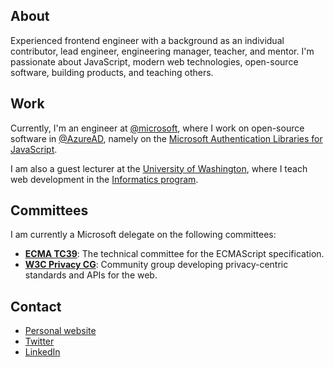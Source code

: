 ## About

Experienced frontend engineer with a background as an individual contributor, lead engineer, engineering manager, teacher, and mentor. I'm passionate about JavaScript, modern web technologies, open-source software, building products, and teaching others.

## Work

Currently, I'm an engineer at [@microsoft](https://github.com/microsoft), where I work on open-source software in [@AzureAD](https://github.com/azuread), namely on the [Microsoft Authentication Libraries for JavaScript](https://github.com/AzureAD/microsoft-authentication-library-for-js). 

I am also a guest lecturer at the [University of Washington](https://uw.edu), where I teach web development in the [Informatics program](https://ischool.uw.edu/programs/informatics).

## Committees

I am currently a Microsoft delegate on the following committees:

- **[ECMA TC39](https://tc39.es/)**: The technical committee for the ECMAScript specification.
- **[W3C Privacy CG](https://www.w3.org/community/privacycg/)**: Community group developing privacy-centric standards and APIs for the web.

## Contact

- [Personal website](https://jasonnutter.com)
- [Twitter](https://twitter.com/jasonnutter)
- [LinkedIn](https://linkedin.com/in/jnutter)
